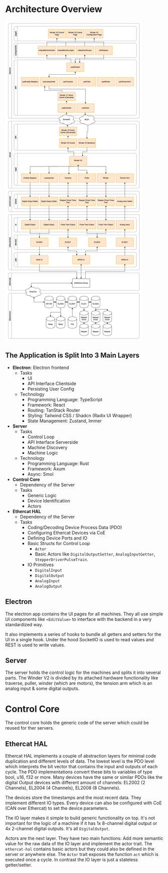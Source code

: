# Architecture Overview
![](./assets/architecture-overview.png)

## The Application is Split Into 3 Main Layers
- **Electron**: Electron frontend
  - Tasks
    - UI
    - API Interface Clientside
    - Persisting User Config
  - Technology
    - Programming Language: TypeScript
    - Framework: React
    - Routing: TanStack Router
    - Styling: Tailwind CSS / Shadcn (Radix UI Wrapper)
    - State Management: Zustand, Immer
- **Server**
  - Tasks
    - Control Loop
    - API Interface Serverside
    - Machine Discovery
    - Machine Logic
  - Technology
    - Programming Language: Rust
    - Framework: Axum
    - Async: Smol
- **Control Core**
  - Dependency of the Server 
  - Tasks
    - Generic Logic
    - Device Identification
    - Actors
- **Ethercat HAL**
  - Dependency of the Server
  - Tasks
    - Coding/Decoding Device Process Data (PDO)
    - Configuring Ethercat Devices via CoE
    - Defining Device Ports and IO
    - Basic Structs for Control Loop
      - `Actor`
      - Basic Actors like `DigitalOutputSetter`, `AnalogInputGetter`, `StepperDriverPulseTrain`.
    - IO Primitives
      - `DigitalInput`
      - `DigitalOutput`
      - `AnalogInput`
      - `AnalogOutput`

## Electron
The electron app contains the UI pages for all machines. They all use simple UI components like `<EditValue>` to interface with the backend in a very standardized way.

It also implements a series of hooks to bundle all getters and setters for the UI in a single hook. Under the hood SocketIO is used to read values and REST is used to write values.

## Server
The server holds the control logic for the machines and splits it into several parts. The Winder V2 is divided by its attached hardware functionality like traverse, puller, winder (which are motors), the tension arm which is an analog input & some digital outputs.

# Control Core
The control core holds the generic code of the server which could be reused for ther servers.

## Ethercat HAL
Ethercat HAL implements a couple of abstraction layers for minimal code duplication and different levels of data. The lowest level is the PDO level which interprets the bit vector that contains the input and outputs of each cycle. The PDO implementations convert these bits to variables of type bool, u16, f32 or more. Many devices have the same or similar PDOs like the digital Output devices with different amount of channels: EL2002 (2 Channels), EL2004 (4 Channels), EL2008 (8 Channels).

The devices store the timestamps and the most recent data. They implement different IO types. Every device can also be configured with CoE (CAN over Ethercat) to set the device parameters.

The IO layer makes it simple to build generic functionality on top. It's not important for the logic of a machine if it has 1x 8-channel digital output or 4x 2-channel digital outputs. It's all `DigitalOutput`.

Actors are the next layer. They have two main functions: Add more semantic value for the raw data of the IO layer and implement the actor trait. The `ethercat-hal` contains basic actors but they could also be defined in the server or anywhere else. The `Actor` trait exposes the function `act` which is executed once a cycle. In contrast the IO layer is just a stateless getter/setter.